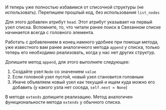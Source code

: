 И теперь уже полностью избавимся от списочной структуры (не использовать). Перепишем прошлый код, без использования `list_nodes`

Для этого добавлен атрибут `head`. Этот атрибут указывает на первый узел списка. Вспомните, то, что читали ранее
поиск в Связанном списке начинается всегда с головного элемента.

Работать с добавлением в конец намного удобнее при помощи метода, уже известного вам ранее аналогичного метода `append` у списка,
только теперь его необходимо реализовать, когда у нас нет других структур.

Допишите метод `append`, для этого выполните следующее:

1. Создайте узел `Node` со значением `value`
2. Если головной узел пустой, новый узел становится головным
3. Иначе объявляем новый узел как текущий и ищем куда можно его добавить (у какого узла нет соседа, `self.next = None`)

В методе `extends` допишите реализацию. Метод аналогичен функциональности метода `extends` у обычного списка.


